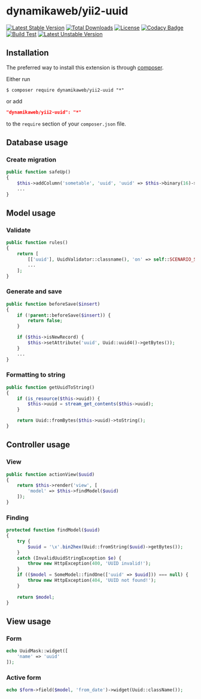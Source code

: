 dynamikaweb/yii2-uuid 
=====================
[![Latest Stable Version](https://img.shields.io/github/v/release/dynamikaweb/yii2-uuid)](https://github.com/dynamikaweb/yii2-uuid/releases )
[![Total Downloads](https://poser.pugx.org/dynamikaweb/yii2-uuid/downloads)](https://packagist.org/packages/dynamikaweb/yii2-uuid)
[![License](https://poser.pugx.org/dynamikaweb/yii2-uuid/license)](https://github.com/dynamikaweb/yii2-uuid/blob/master/LICENSE.txt)
[![Codacy Badge](https://app.codacy.com/project/badge/Grade/7af0de78a0514ab5bedb020f3749198d)](https://www.codacy.com/gh/dynamikaweb/yii2-uuid/dashboard?utm_source=github.com&amp;utm_medium=referral&amp;utm_content=dynamikaweb/yii2-uuid&amp;utm_campaign=Badge_Grade)
[![Build Test](https://scrutinizer-ci.com/g/dynamikaweb/yii2-uuid/badges/build.png?b=master)](https://scrutinizer-ci.com/g/dynamikaweb/yii2-uuid/)
[![Latest Unstable Version](https://poser.pugx.org/dynamikaweb/yii2-uuid/v/unstable)](https://github.com/dynamikaweb/yii2-uuid/find/master)

Installation
------------
The preferred way to install this extension is through [composer](http://getcomposer.org/download/).

Either run

```SHELL
$ composer require dynamikaweb/yii2-uuid "*"
```

or add

```JSON
"dynamikaweb/yii2-uuid": "*"
```

to the `require` section of your `composer.json` file.

## Database usage ##

### Create migration ###

```PHP
public function safeUp()
{
    $this->addColumn('sometable', 'uuid', 'uuid' => $this->binary(16)->unique()->notNull());
    ...
}
```

## Model usage ##

### Validate ###

```PHP
public function rules()
{
    return [
        [['uuid'], UuidValidator::classname(), 'on' => self::SCENARIO_SEARCH]
        ...
    ];
}
```

### Generate and save ###

```PHP
public function beforeSave($insert)
{
    if (!parent::beforeSave($insert)) {
        return false;
    }

    if ($this->isNewRecord) {
        $this->setAttribute('uuid', Uuid::uuid4()->getBytes());
    }
    ...
}
```

### Formatting to string ###

```PHP
public function getUuidToString()
{
    if (is_resource($this->uuid)) {
        $this->uuid = stream_get_contents($this->uuid);
    }

    return Uuid::fromBytes($this->uuid)->toString();
}
```

## Controller usage ##

### View ###

```PHP
public function actionView($uuid)
{
    return $this->render('view', [
        'model' => $this->findModel($uuid)
    ]);
}
```

### Finding ###

```PHP
protected function findModel($uuid)
{
    try {
        $uuid = '\x'.bin2hex(Uuid::fromString($uuid)->getBytes());
    }
    catch (InvalidUuidStringException $e) {
        throw new HttpException(400, 'UUID invalid!');
    }
    if (($model = SomeModel::findOne(['uuid' => $uuid])) === null) {
        throw new HttpException(404, 'UUID not found!');
    } 
    
    return $model;
}
```

## View usage ##

### Form ##

```PHP
echo UuidMask::widget([
    'name' => 'uuid'
]);
```

### Active form ###

```PHP
echo $form->field($model, 'from_date')->widget(Uuid::className());
```
